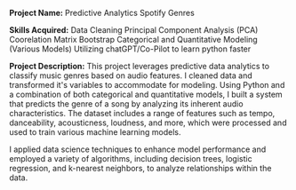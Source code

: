 **Project Name:** Predictive Analytics Spotify Genres

**Skills Acquired:**
Data Cleaning
Principal Component Analysis (PCA)
Coorelation Matrix
Bootstrap
Categorical and Quantitative Modeling (Various Models)
Utilizing chatGPT/Co-Pilot to learn python faster

**Project Description:** This project leverages predictive data analytics to classify music genres based on audio features. I cleaned data and transformed it's variables to accommodate for modeling. Using Python and a combination of both categorical and quantitative models, I built a system that predicts the genre of a song by analyzing its inherent audio characteristics. The dataset includes a range of features such as tempo, danceability, acousticness, loudness, and more, which were processed and used to train various machine learning models.

I applied data science techniques to enhance model performance and employed a variety of algorithms, including decision trees, logistic regression, and k-nearest neighbors, to analyze relationships within the data. 
